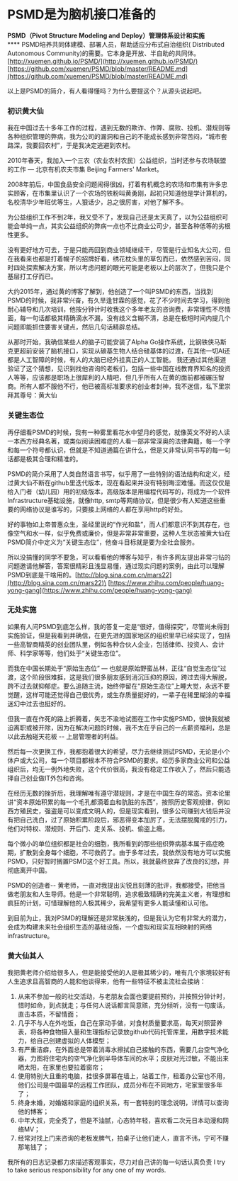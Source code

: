 # PSMD是为脑机接口准备的

**PSMD（Pivot Structure Modeling and Deploy）管理体系设计和实施**\
**** PSMD培养共同体建模、部署人员，帮助适应分布式自治组织( Distributed Autonomous Community)的需要。它本身是开放、半自助的共同体。 \
[http://xuemen.github.io/PSMD/](http://xuemen.github.io/PSMD/) \
[https://github.com/xuemen/PSMD/blob/master/README.md](https://github.com/xuemen/PSMD/blob/master/README.md)

以上是PSMD的简介，有人看得懂吗？为什么要提这个？从源头说起吧。

### 初识黄大仙

我在中国过去十多年工作的过程，遇到无数的欺诈、作弊、腐败、投机、潜规则等各种组织管理的弊病，我为公司的漏洞和自己的不能成长感到非常苦闷，“城市套路深，我要回农村”，于是我决定逃避到农村。

2010年春天，我加入一个三农（农业农村农民）公益组织，当时还参与农场联盟的工作 — 北京有机农夫市集 Beijing Farmers' Market。

2008年前后，中国食品安全问题闹得很凶，打着有机概念的农场和市集有许多忠实顾客，在市集里认识了一个农场的铁粉叫黄勇刚，起初只知道他是学计算机的，名校清华少年班优等生，人狠话少，总之很厉害，对他了解不多。

为公益组织工作不到2年，我又受不了，发现自己还是太天真了，以为公益组织可能会单纯一点，其实公益组织的弊病一点也不比商业公司少，甚至各种低等的劣根性更多。

没有更好地方可去，于是只能再回到商业领域继续干，尽管是行业知名大公司，但在我看来也都是打着幌子的招牌好看，绣花枕头里的草包而已，依然感到苦闷，同时四处探索解决方案，所以考虑问题的眼光可能是老板以上的层次了，但我只是个基层打工仔而已。

大约2015年，通过黄的博客了解到，他创造了一个叫PSMD的东西，当找到PSMD的时候，我非常兴奋，有久旱逢甘霖的感觉，花了不少时间去学习，得到他耐心辅导和几次培训，他按分钟计时收我这个多年老友的咨询费，非常理性不尽情面，每一句话都极其精确滴水不漏，没有歧义含糊不清，总是在极短时间内提几个问题即能抓住要害关键点，然后几句话精辟总结。

从那时开始，我确信某些人的脑子可能安装了Alpha Go操作系统，比钢铁侠马斯克更超前安装了脑机接口，实现从碳基生物人结合硅基体的过渡，在其他一切AI还都是人工智障的时候，有人的大脑已经外挂真正的人工智能。 我还通过其他渠道验证了这个猜想，见识到找他咨询的老板们，包括一些中国在线教育界知名的投资人等等，应该都是职场上很犀利的人精吧，但几乎所有人在黄的面前都被碾压智商。所有人都不服他不行，他已被高标准要求的创业者封神，我不迷信，私下里崇拜其尊号：黄大仙

### 关键生态位

再仔细看PSMD的时候，我有一种雾里看花水中望月的感觉，就像英文不好的人读一本西方经典名著，或类似阅读困难症的人看一部非常深奥的法律典籍，每一个字和每一个符号都认识，但就是不知道通篇在讲什么，但是又非常认同书写的每一句话都是极其合理和精准的。

PSMD的简介采用了人类自然语言书写，似乎用了一些特别的语法结构和定义，经过黄大仙不断在github里迭代版本，现在看起来并没有特别晦涩难懂。而这仅仅是给入门者（幼儿园）用的初级版本，高级版本是用编程代码写的，将成为一个软件Infrastructure基础设施，就像http, smtp等网络协议，但是很少有人知道这些重要的网络协议是谁写的，只要接上网络的人都在享用http的好处。

好的事物如上帝普惠众生，圣经里说的“作光和盐”，而人们都意识不到其存在，也像空气和水一样，似乎免费或廉价，但是非常非常重要，这种人生状态被黄大仙在PSMD简介中定义为“关键生态位”，他奋斗目标就是要为全社会服务。

所以没搞懂的同学不要急，可以看看他的博客与知乎，有许多网友提出非常刁钻的问题邀请他解答，答案很精彩且浅显易懂，通过现实问题的案例，由此可以理解PSMD到底是干啥用的。[http://blog.sina.com.cn/mars22](http://blog.sina.com.cn/mars22)\
[https://www.zhihu.com/people/huang-yong-gang](https://www.zhihu.com/people/huang-yong-gang)

### 无处实施

如果有人问PSMD到底怎么样，我的答复一定是“很好，值得探究”，尽管尚未得到实施验证，但是我看到并确信，在更先进的国家地区的组织里早已经实现了，包括一些高智商精英的创业团队里，例如各种合伙人企业，包括律师、投资人、会计师、科学家等等，他们处于“关键生态位”。

而我在中国长期处于“原始生态位” — 也就是原始野蛮丛林，正往“自觉生态位”过渡，这个阶段很难捱，这是我们很多朋友感到消沉压抑的原因，跨过去得大解脱，跨不过去就抑郁症。要么追随主流，始终停留在“原始生态位”上睡大觉，永远不要觉醒，这样可能还觉得自己很优秀，或生存质量挺好的，一辈子在稀里糊涂的幸福迷幻中过去也挺好的。

但我一直在作死的路上折腾着，矢志不渝地试图在工作中实施PSMD，很快我就被迫离职或被开除，因为在解决问题的时候，我不太在乎自己的一点薪资福利，总是以此去触碰天花板 -- 上层管理者的利益。

然后每一次更换工作，我都抱着很大的希望，尽力去继续测试PSMD，无论是小个体户或大公司，每一个项目都根本不符合PSMD的要求。经历多家商业公司和公益组织后，均无一例外地失败，这个代价很高，我没有稳定工作收入了，然后只能选择自己创业做IT外包和咨询。

在经历无数的挫折后，我理解唯有遵守潜规则，才是在中国生存的常态。资本论里讲“资本原始积累的每一个毛孔都滴着血和肮脏的东西”，按照历史客观规律，例如西方殖民史，强盗是可以变成文明人的，但是现实看到，很多公司赚到大钱后并没有把自己洗白，过了原始积累阶段后，邪恶得变本加厉了，无法摆脱魔戒的引力，他们对特权、潜规则、开后门、走关系、投机、偷盗上瘾。

每个微小的单位组织都是社会的细胞，我所看到的那些组织弊病基本属于癌症晚期，扩散到全身每个细胞，不可救药了。由于多年过去，我依然没有地方可以实施PSMD，只好暂时搁置PSMD这个好工具。所以，我就最终放弃了改良的幻想，并彻底离开中国。

PSMD的创造者-- 黄老师，一直对我提出尖锐且刻薄的批评，我都接受，把他当做老朋友和人生导师。他是一个非常聪明，追求极致精确的完美主义者，有理想和疯狂的计划，可惜理解他的人极其稀少，我希望有更多人能读懂和认可他。

到目前为止，我对PSMD的理解还是非常肤浅的，但是我认为它有非常大的潜力，会成为构建未来社会组织生态的基础设施，一个虚拟和现实互相映射的网络infrastructure。

### 黄大仙其人

我把黄老师介绍给很多人，但是能接受他的人是极其稀少的，唯有几个家境较好有人生追求且高智商的人能和他谈得来，他有一些特征不被主流社会接纳：

1. 从来不参加一般的社交活动，与老朋友会面也要提前预约，并按照分钟计时，惜时如命，到点就走；与任何人说话都言简意赅，充分倾听，没有一句废话，直击本质，不留情面；
2. 几乎不与人在外吃饭，自己在家动手做，对食材质量要求高，每天对照营养表，将各种食物摄入量和生理指标记录放github代码托管库里，用数字技术能力，给自己创建虚拟的人体模型；
3. 有严重洁癖，在外面总是带着消毒水擦拭自己接触的东西，需要几台空气净化器，力图将住宅内的空气净化到半导体车间的水平；皮肤对光过敏，不能出来晒太阳，在家里也要拉着窗帘；
4. 使用特别大且重的电脑，挂很多屏幕在墙上，站着工作，租着办公室也不用，他们公司是中国最早的远程工作团队，成员分布在不同地方，宅家里很多年了；
5. 终身未婚，对婚姻和家庭的组织关系，有一套特别的理念说明，详情可以查询他的博客；
6. 中年大叔，完全秃了，但是不油腻，心态特年轻，喜欢看二次元日本动漫和网络MV；
7. 经常对找上门来咨询的老板发脾气，拍桌子让他们走人，直言不讳，宁可不赚那笔钱了；

我所有的日志记录都力求描述客观事实，尽力对自己讲的每一句话认真负责 I try to take serious responsibility for any one of my words.
